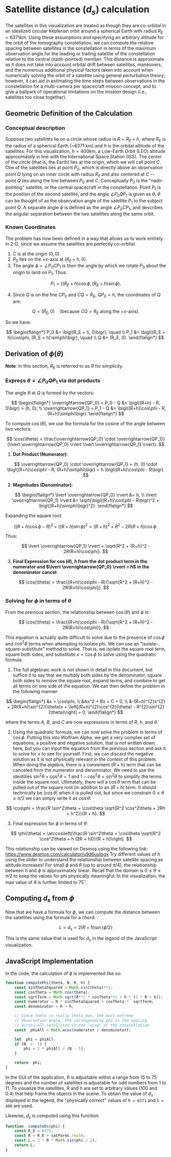 # Satellite distance ($d_s$) calculation

  

The satellites in this visualization are treated as though they are co-orbital in an idealized circular Keplerian orbit around a spherical Earth with radius $R_E = 6371km$. Using these assumptions and specifying an arbitrary altitude for the orbit of the tomography constellation, we can compute the relative spacing between satellites in the constellation in terms of the maximum observation angle for the leading or trailing satellite of the constellation relative to the central (nadir-pointed) member. This distance is approximate as it does not take into account orbital drift between satellites, maneuvers, and the numerous additional physical factors taken into account when numerically solving the orbit of a satellite using general perturbation theory; however, it can aid in estimating the time steps between observations in the constellation for a multi-camera per spacecraft mission concept, and to give a ballpark of operational limitations on the mission design (i.e., satellites too close together).

  

## Geometric Definition of the Calculation
### Conceptual description
Suppose two satellites lie on a circle whose radius is $R = R_E + h$, where $R_E$ is the radius of a spherical Earth (~6371 km) and $h$ is the orbital altitude of the satellites. For this visualization, $h = 400 km$, a Low-Earth Orbit (LEO) altitude approximately in line with the International Space Station (ISS). The center of the circle (that is, the Earth) lies at the origin, which we will call point $C$. One of the satellites lies at point $P_0$, which is directly above an observation point $Q$ lying on an inner circle with radius $R_E$ and also centered at $C$ -- point $Q$ lies along the line between $P_0$ and $C$. Conceptually $P_0$ is the "nadir-pointing" satellite, or the central spacecraft in the constellation. Point $P_1$ is the position of the second satellite, and the angle $\angle P_0QP_1$ is given as $\theta$. $\theta$ can be thought of as the observation angle of the satellite $P_1$ to the subject point $Q$. A separate angle $\phi$ is defined as the angle $\angle P_0CP_1$, and describes the angular separation between the two satellites along the same orbit.

### Known Coordinates
The problem has now been defined in a way that allows us to work entirely in 2-D, since we assume the satellites are perfectly co-orbital.

1.  $C$ is at the origin $(0, 0)$.
2.  $P_0$ lies on the $+x$-axis at $(R_E + h, 0)$.
3. The angle $\phi = \angle P_0 C P_1$ is then the angle by which we rotate $P_0$ about the origin to land on $P_1$.
Thus:

$$
P_1 = \bigl((R_E+h)\cos\phi, (R_E+h)\sin\phi\bigr).
$$

4. Since $Q$ is on the line $C P_0$ and $CQ = R_E$, $QP_0 = h$, the coordinates of $Q$ are:

$$
Q = (R_E, 0) \quad \text{(because $CQ = R_E$ along the $+x$-axis)}.
$$

So we have:

$$
\begin{flalign*}
P_0 &= \bigl(R_E + h, 0\bigr), \quad \\
P_1 &= \bigl((R_E + h)\cos\phi, (R_E + h)\sin\phi\bigr), \quad \\
Q &= (R_E, 0).
\end{flalign*}
$$

## Derivation of $\phi(\theta)$

**Note**: In this section, $R_E$ is referred to as $R$ for simplicity.

### Express $\theta = \angle P_0 Q P_1$ via dot products

The angle $\theta$ at $Q$ is formed by the vectors:

$$
\begin{flalign*}
\overrightarrow{QP_0} = P_0 - Q &= \bigl((R+h) - R, 0\bigr) = (h, 0), \\
\overrightarrow{QP_1} = P_1 - Q &= \bigl((R+h)\cos\phi - R, (R+h)\sin\phi\bigr).
\end{flalign*}
$$

To compute $\cos(\theta)$, we use the formula for the cosine of the angle between two vectors:

$$
\cos(\theta) = \frac{\overrightarrow{QP_0} \cdot \overrightarrow{QP_1}}{\lvert \overrightarrow{QP_0} \rvert \lvert \overrightarrow{QP_1} \rvert}.
$$

1. **Dot Product (Numerator)**:

$$
\overrightarrow{QP_0} \cdot \overrightarrow{QP_1} = (h, 0) \cdot \bigl((R+h)\cos\phi - R, (R+h)\sin\phi\bigr) = h \bigl((R+h)\cos\phi - R\bigr).
$$

2. **Magnitudes (Denominator)**:

$$
\begin{flalign*}
\lvert \overrightarrow{QP_0} \rvert &= h, \\
\lvert \overrightarrow{QP_1} \rvert &= \sqrt{\bigl((R+h)\cos\phi - R\bigr)^2 + \bigl((R+h)\sin\phi\bigr)^2}.
\end{flalign*}
$$

Expanding the square root:

$$
\bigl((R+h)\cos\phi - R\bigr)^2 + \bigl((R+h)\sin\phi\bigr)^2 = (R+h)^2 + R^2 - 2R(R+h)\cos\phi.
$$

Thus:

$$
\lvert \overrightarrow{QP_1} \rvert = \sqrt{R^2 + (R+h)^2 - 2R(R+h)\cos\phi}.
$$

3. **Final Expression for $\cos(\theta)$, $h$ from the dot product term in the numerator and $\lvert \overrightarrow{QP_0} \rvert = h$ in the denominator cancel**:

$$
\cos(\theta) = \frac{(R+h)\cos\phi - R}{\sqrt{R^2 + (R+h)^2 - 2R(R+h)\cos\phi}}.
$$

### Solving for $\phi$ in terms of $\theta$

From the previous section, the relationship between $\cos(\theta)$ and $\phi$ is:

$$
\cos(\theta) = \frac{(R+h)\cos\phi - R}{\sqrt{R^2 + (R+h)^2 - 2R(R+h)\cos\phi}}.
$$

This equation is actually quite difficult to solve due to the presence of $\cos\phi$ and $\cos^2\phi$ terms when attempting to isolate phi. We can use an "isolate-square-substitute" method to solve. That is, we isolate the square root term, square both sides, and substitute $x = \cos\phi$ to solve using the quadratic formula:

1. The full algebraic work is not shown in detail in this document, but suffice it to say that we multiply both sides by the denominator, square both sides to remove the square root, expand terms, and combine to get all terms on one side of the equation. We can then define the problem in the following manner:

$$
\begin{flalign*}
&x = \cos\phi, \\
&Ax^2 + Bx + C = 0, \\
&-(R+h)^{2}x^{2} + 2R(R+h)\sin^{2}(\theta)x + \left[(R+h)^{2}\cos^{2}(\theta) - R^{2}\sin^{2}(\theta)\right] = 0.
\end{flalign*}
$$

where the terms $A$, $B$, and $C$ are now expressions in terms of $R$, $h$, and $\theta$.

2. Using the quadratic formula, we can now solve the problem in terms of $\cos\phi$. Putting this into Wolfram Alpha, we get a very complex set of equations, a positive and negative solution, that is not written down here, but you can input the equation from the previous section and ask it to solve for $x$ to see for yourself. First, we can discard the negative solution as it is not physically relevant in the context of this problem. When doing the algebra, there is a convenient $(R+h)$ term that can be canceled from the numerator and denominator. We need to use the identities $\sin^2\theta+\cos^2\theta=1$ and $1-\cos^2\theta=\sin^2\theta$ to simplify the terms inside the square root. Ultimately, there will a $\cos\theta$ term that can be pulled out of the square root (in addition to an $(R+h)$ term. It should technically be $\lvert \cos\theta \rvert$ when it is pulled out, but since we constrain $0 \leq \theta \leq \pi/2$ we can simply write it as $\cos\theta$:

$$
\cos\phi = \frac{R \sin^2\theta + \cos\theta \sqrt{R^2 \cos^2\theta + 2Rh + h^2}}{R + h}.
$$

3. Final expression for $\phi$ in terms of $\theta$:

$$
\phi(\theta) = \arccos\left(\frac{R \sin^2\theta + \cos\theta \sqrt{R^2 \cos^2\theta + h (2R + h)}}{R + h}\right).
$$

This relationship can be viewed on Desmos using the following link: https://www.desmos.com/calculator/u9d6uulogx
Try different values of $h$ using the slider to understand the relationship between satellite spacing as altitude increases! For small $\phi$ and $\theta$ (up to around $\pi/4$), the relationship between $h$ and $\phi$ is approximately linear. Recall that the domain is $0 \leq \theta \leq \pi/2$ to keep the values for phi physically meaningful. In the visualization, the max value of $\theta$ is further limited to $75^\circ$.

## Computing $d_s$ from $\phi$
Now that we have a formula for $\phi$, we can compute the distance between the satellites using the formula for a chord:

$$
L =d_s = 2(R+h)\sin(\phi/2)
$$

This is the same value that is used for $d_s$ in the legend of the JavaScript visualization. 

## JavaScript Implementation
In the code, the calculation of $\phi$ is implemented like so:
```javascript
function computePhi(theta, N, R, h) {
	const sinThetaSquared = Math.sin(theta)**2;
	const cosTheta = Math.cos(theta);
	const sqrtTerm = Math.sqrt(R**2 * cosTheta**2 + h * (2 * R + h));
	const numerator = R * sinThetaSquared + cosTheta *  sqrtTerm;
	const denominator = R + h;

	// Since theta is really theta_max, the most extreme
	// observation angle, the corresponding phi is the spacing
	// across all satellites in one "wing" of the constellation
	const  phiAll = Math.acos(numerator / denominator);

	let  phi = phiAll;
	if (N  >  1) {
		phi = 2 * phiAll / (N - 1);
	}

	return  phi;
}
```
In the GUI of the application, $\theta$ is adjustable within a range from 15 to 75 degrees and the number of satellites is adjustable for odd numbers from 1 to 11. To visualize the satellites, R and h are set to arbitrary values (100 and 0.4) that help frame the objects in the scene. To obtain the value of $d_s$ displayed in the legend, the "physically correct" values of `R = 6371` and `h = 400` are used.

Likewise, $d_s$ is computed using this function:
```javascript
function  computeDs(phi) {
	const R_E = 6371;
	const R = R_E + satParms.realH;
	const L = 2 * R * Math.sin(phi / 2);
	return L;
}
```
